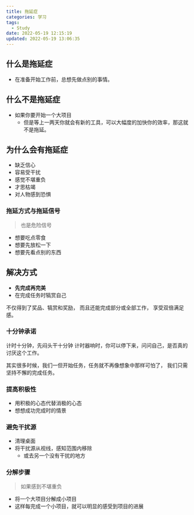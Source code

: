 ```yaml
---
title: 拖延症
categories: 学习
tags:
  - Study
date: 2022-05-19 12:15:19
updated: 2022-05-19 13:06:35
---
```


## 什么是拖延症

- 在准备开始工作前，总想先做点别的事情。

## 什么不是拖延症

- 如果你要开始一个大项目
  - 但是等上一两天你就会有新的工具，可以大幅度的加快你的效率，那这就不是拖延。

## 为什么会有拖延症

- 缺乏信心
- 容易受干扰
- 感觉不堪重负
- 才思枯竭
- 对人物感到恐惧

### 拖延方式与拖延信号

> 也是危险信号

- 想要吃点零食
- 想要先放松一下
- 想要先看点别的东西

## 解决方式

- **先完成再完美**
- 在完成任务时犒赏自己

不仅得到了奖品、犒赏和奖励，
而且还能完成部分或全部工作，
享受双倍满足感。

### 十分钟承诺

计时十分钟，先闷头干十分钟
计时器响时，你可以停下来，问问自己，是否真的讨厌这个工作。

其实很多时候，我们一但开始任务，任务就不再像想象中那样可怕了，
我们只需坚持不懈的完成任务。


### 提高积极性

- 用积极的心态代替消极的心态
- 想想成功完成时的情景

### 避免干扰源

- 清理桌面
- 将干扰源从视线，感知范围内移除
  - 或去另一个没有干扰的地方

### 分解步骤

> 如果感到不堪重负

- 将一个大项目分解成小项目
- 这样每完成一个小项目，就可以明显的感受到项目的进展

